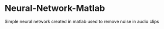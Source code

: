 # Neural-Network-Matlab
Simple neural network created in matlab used to remove noise in audio clips
